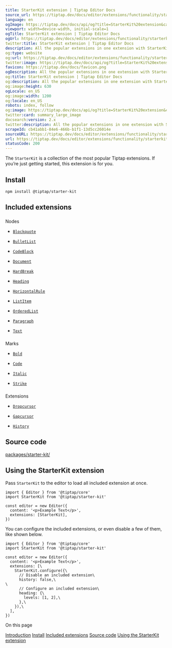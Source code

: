 ```yaml
---
title: StarterKit extension | Tiptap Editor Docs
source_url: https://tiptap.dev/docs/editor/extensions/functionality/starterkit#page-title
language: en
ogImage: https://tiptap.dev/docs/api/og?title=StarterKit%20extension&category=Editor
viewport: width=device-width, initial-scale=1
ogTitle: StarterKit extension | Tiptap Editor Docs
ogUrl: https://tiptap.dev/docs/editor/extensions/functionality/starterkit
twitter:title: StarterKit extension | Tiptap Editor Docs
description: All the popular extensions in one extension with StarterKit. Perfect for getting started with Tiptap. More in the docs!
og:type: website
og:url: https://tiptap.dev/docs/editor/extensions/functionality/starterkit
twitter:image: https://tiptap.dev/docs/api/og?title=StarterKit%20extension&category=Editor
favicon: https://tiptap.dev/docs/favicon.png
ogDescription: All the popular extensions in one extension with StarterKit. Perfect for getting started with Tiptap. More in the docs!
og:title: StarterKit extension | Tiptap Editor Docs
og:description: All the popular extensions in one extension with StarterKit. Perfect for getting started with Tiptap. More in the docs!
og:image:height: 630
ogLocale: en_US
og:image:width: 1200
og:locale: en_US
robots: index, follow
og:image: https://tiptap.dev/docs/api/og?title=StarterKit%20extension&category=Editor
twitter:card: summary_large_image
docsearch:version: 2.x
twitter:description: All the popular extensions in one extension with StarterKit. Perfect for getting started with Tiptap. More in the docs!
scrapeId: cb41abb1-84e6-466b-b1f1-13d5cc26014e
sourceURL: https://tiptap.dev/docs/editor/extensions/functionality/starterkit#page-title
url: https://tiptap.dev/docs/editor/extensions/functionality/starterkit#page-title
statusCode: 200
---
```


The `StarterKit` is a collection of the most popular Tiptap extensions. If you’re just getting started, this extension is for you.

[](https://tiptap.dev/docs/editor/extensions/functionality/starterkit#install)
Install
--------------------------------------------------------------------------------------

    npm install @tiptap/starter-kit
    

[](https://tiptap.dev/docs/editor/extensions/functionality/starterkit#included-extensions)
Included extensions
--------------------------------------------------------------------------------------------------------------

### [](https://tiptap.dev/docs/editor/extensions/functionality/starterkit#nodes)
Nodes

*   [`Blockquote`](https://tiptap.dev/docs/editor/extensions/nodes/blockquote)
    
*   [`BulletList`](https://tiptap.dev/docs/editor/extensions/nodes/bullet-list)
    
*   [`CodeBlock`](https://tiptap.dev/docs/editor/extensions/nodes/code-block)
    
*   [`Document`](https://tiptap.dev/docs/editor/extensions/nodes/document)
    
*   [`HardBreak`](https://tiptap.dev/docs/editor/extensions/nodes/hard-break)
    
*   [`Heading`](https://tiptap.dev/docs/editor/extensions/nodes/heading)
    
*   [`HorizontalRule`](https://tiptap.dev/docs/editor/extensions/nodes/horizontal-rule)
    
*   [`ListItem`](https://tiptap.dev/docs/editor/extensions/nodes/list-item)
    
*   [`OrderedList`](https://tiptap.dev/docs/editor/extensions/nodes/ordered-list)
    
*   [`Paragraph`](https://tiptap.dev/docs/editor/extensions/nodes/paragraph)
    
*   [`Text`](https://tiptap.dev/docs/editor/extensions/nodes/text)
    

### [](https://tiptap.dev/docs/editor/extensions/functionality/starterkit#marks)
Marks

*   [`Bold`](https://tiptap.dev/docs/editor/extensions/marks/bold)
    
*   [`Code`](https://tiptap.dev/docs/editor/extensions/marks/code)
    
*   [`Italic`](https://tiptap.dev/docs/editor/extensions/marks/italic)
    
*   [`Strike`](https://tiptap.dev/docs/editor/extensions/marks/strike)
    

### [](https://tiptap.dev/docs/editor/extensions/functionality/starterkit#extensions)
Extensions

*   [`Dropcursor`](https://tiptap.dev/docs/editor/extensions/functionality/dropcursor)
    
*   [`Gapcursor`](https://tiptap.dev/docs/editor/extensions/functionality/gapcursor)
    
*   [`History`](https://tiptap.dev/docs/collaboration/documents/history)
    

[](https://tiptap.dev/docs/editor/extensions/functionality/starterkit#source-code)
Source code
----------------------------------------------------------------------------------------------

[packages/starter-kit/](https://github.com/ueberdosis/tiptap/blob/main/packages/starter-kit/)

[](https://tiptap.dev/docs/editor/extensions/functionality/starterkit#using-the-starterkit-extension)
Using the StarterKit extension
------------------------------------------------------------------------------------------------------------------------------------

Pass `StarterKit` to the editor to load all included extension at once.

    import { Editor } from '@tiptap/core'
    import StarterKit from '@tiptap/starter-kit'
    
    const editor = new Editor({
      content: '<p>Example Text</p>',
      extensions: [StarterKit],
    })
    

You can configure the included extensions, or even disable a few of them, like shown below.

    import { Editor } from '@tiptap/core'
    import StarterKit from '@tiptap/starter-kit'
    
    const editor = new Editor({
      content: '<p>Example Text</p>',
      extensions: [\
        StarterKit.configure({\
          // Disable an included extension\
          history: false,\
    \
          // Configure an included extension\
          heading: {\
            levels: [1, 2],\
          },\
        }),\
      ],
    })
    

On this page

[Introduction](https://tiptap.dev/docs/editor/extensions/functionality/starterkit#page-title)
[Install](https://tiptap.dev/docs/editor/extensions/functionality/starterkit#install)
 [Included extensions](https://tiptap.dev/docs/editor/extensions/functionality/starterkit#included-extensions)
 [Source code](https://tiptap.dev/docs/editor/extensions/functionality/starterkit#source-code)
 [Using the StarterKit extension](https://tiptap.dev/docs/editor/extensions/functionality/starterkit#using-the-starterkit-extension)
